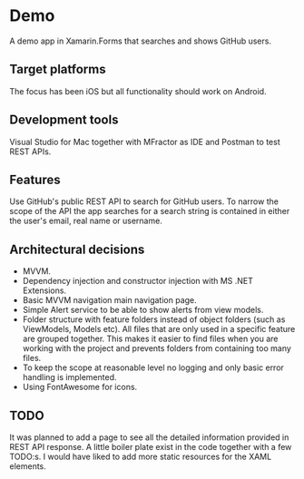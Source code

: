 # Demo 
A demo app in Xamarin.Forms that searches and shows GitHub users. 
  
## Target platforms 
The focus has been iOS but all functionality should work on Android. 

## Development tools
Visual Studio for Mac together with MFractor as IDE and Postman to test REST APIs.
  
## Features 
Use GitHub's public REST API to search for GitHub users. To narrow the scope of the API the app searches for a search string is contained in either the user's email, real name or username.  
  
## Architectural decisions 
- MVVM.  
- Dependency injection and constructor injection with MS .NET Extensions. 
- Basic MVVM navigation main navigation page. 
- Simple Alert service to be able to show alerts from view models. 
- Folder structure with feature folders instead of object folders (such as ViewModels, Models etc). All files that are only used in a specific feature are grouped together. This makes it easier to find files when you are working with the project and prevents folders from containing too many files. 
- To keep the scope at reasonable level no logging and only basic error handling is implemented. 
- Using FontAwesome for icons.
 
## TODO 
It was planned to add a page to see all the detailed information provided in REST API response. A little boiler plate exist in the code together with a few TODO:s.
I would have liked to add more static resources for the XAML elements. 
